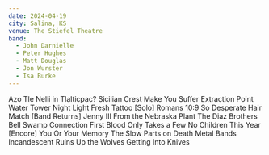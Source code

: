 ```yaml
---
date: 2024-04-19
city: Salina, KS
venue: The Stiefel Theatre
band:
  - John Darnielle
  - Peter Hughes
  - Matt Douglas
  - Jon Wurster
  - Isa Burke
---
```

Azo Tle Nelli in Tlalticpac?
Sicilian Crest
Make You Suffer
Extraction Point
Water Tower
Night Light
Fresh Tattoo
[Solo]
Romans 10:9
So Desperate
Hair Match
[Band Returns]
Jenny III
From the Nebraska Plant
The Diaz Brothers
Bell Swamp Connection
First Blood
Only Takes a Few
No Children
This Year
[Encore]
You Or Your Memory
The Slow Parts on Death Metal Bands
Incandescent Ruins
Up the Wolves
Getting Into Knives
